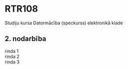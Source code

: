 # RTR108
Studiju kursa Datormācība (speckurss) elektronikā klade
## 2. nodarbība
rinda 1  
rinda 2  
rinda 3  
